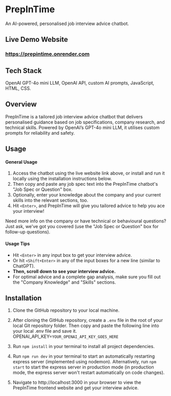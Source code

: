 # PrepInTime

An AI-powered, personalised job interview advice chatbot.

## Live Demo Website

### https://prepintime.onrender.com

## Tech Stack

OpenAI GPT-4o mini LLM, OpenAI API, custom AI prompts, JavaScript, HTML, CSS.

## Overview

PrepInTime is a tailored job interview advice chatbot that delivers personalised guidance based on job specifications, company research, and technical skills. Powered by OpenAI’s GPT-4o mini LLM, it utilises custom prompts for reliability and safety.

## Usage

#### General Usage

1. Access the chatbot using the live website link above, or install and run it locally using the installation instructions below.
2. Then copy and paste any job spec text into the PrepInTime chatbot's "Job Spec or Question" box.
3. Optionally, enter your knowledge about the company and your current skills into the relevant sections, too.
4. Hit `<Enter>`, and PrepInTime will give you tailored advice to help you ace your interview!

Need more info on the company or have technical or behavioural questions?  
Just ask, we've got you covered (use the "Job Spec or Question" box for follow-up questions).

#### Usage Tips

- Hit `<Enter>` in any input box to get your interview advice.
- Or hit `<Shift+Enter>` in any of the input boxes for a new line (similar to ChatGPT).
- **Then, scroll down to see your interview advice.**
- For optimal advice and a complete gap analysis, make sure you fill out the "Company Knowledge" and "Skills" sections.

## Installation

1. Clone the GitHub repository to your local machine.

2. After cloning the GitHub repository, create a `.env` file in the root of your local Git repository folder. Then copy and paste the following line into your local .env file and save it.
   OPENAI_API_KEY=`YOUR_OPENAI_API_KEY_GOES_HERE`

3. Run `npm install` in your terminal to install all project dependencies.

4. Run `npm run dev` in your terminal to start an automatically restarting express server (implemented using nodemon). Alternatively, run `npm start` to start the express server in production mode (in production mode, the express server won't restart automatically on code changes).

5. Navigate to http://localhost:3000 in your browser to view the PrepInTime frontend website and get your interview advice.
